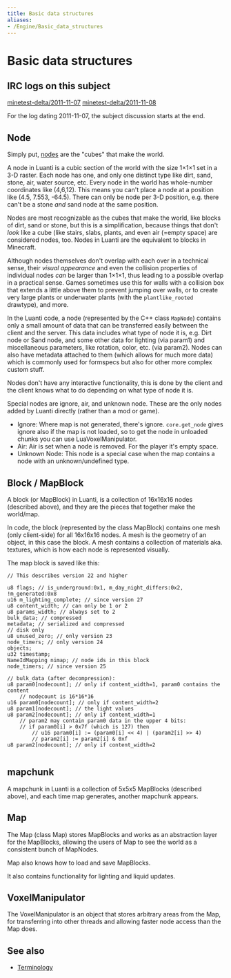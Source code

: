 ```yaml
---
title: Basic data structures
aliases:
- /Engine/Basic_data_structures
---
```


# Basic data structures

IRC logs on this subject
------------------------

[minetest-delta/2011-11-07](http://web.archive.org/web/20160309052711/http://logs.2pktfkt.de/minetest-delta/2011-11-07.html) [minetest-delta/2011-11-08](http://web.archive.org/web/20160308105531/http://logs.2pktfkt.de/minetest-delta/2011-11-08.html)

For the log dating 2011-11-07, the subject discussion starts at the end.

Node
----

Simply put, [nodes](/for-players/nodes) are the "cubes" that make the world.

A node in Luanti is a cubic section of the world with the size 1×1×1 set in a 3-D raster. Each node has one, and only one distinct type like dirt, sand, stone, air, water source, etc. Every node in the world has whole-number coordinates like (4,6,12). This means you can't place a node at a position like (4.5, 7.553, -64.5). There can only be node per 3-D position, e.g. there can't be a stone _and_ sand node at the same position.

Nodes are most recognizable as the cubes that make the world, like blocks of dirt, sand or stone, but this is a simplification, because things that don't _look_ like a cube (like stairs, slabs, plants, and even air (=empty space) are considered nodes, too. Nodes in Luanti are the equivalent to blocks in Minecraft.

Although nodes themselves don't overlap with each over in a technical sense, their _visual appearance_ and even the collision properties of individual nodes _can_ be larger than 1×1×1, thus leading to a possible overlap in a practical sense. Games sometimes use this for walls with a collision box that extends a little above them to prevent jumping over walls, or to create very large plants or underwater plants (with the `plantlike_rooted` drawtype), and more.

In the Luanti code, a node (represented by the C++ class `MapNode`) contains only a small amount of data that can be transferred easily between the client and the server. This data includes what type of node it is, e.g. Dirt node or Sand node, and some other data for lighting (via param1) and miscellaneous parameters, like rotation, color, etc. (via param2). Nodes can also have metadata attached to them (which allows for much more data) which is commonly used for formspecs but also for other more complex custom stuff.

Nodes don't have any interactive functionality, this is done by the client and the client knows what to do depending on what type of node it is.

Special nodes are ignore, air, and unknown node. These are the only nodes added by Luanti directly (rather than a mod or game).

* Ignore: Where map is not generated, there's ignore. `core.get_node` gives ignore also if the map is not loaded, so to get the node in unloaded chunks you can use LuaVoxelManipulator.
* Air: Air is set when a node is removed. For the player it's empty space.
* Unknown Node: This node is a special case when the map contains a node with an unknown/undefined type.

Block / MapBlock
----------------

A block (or MapBlock) in Luanti, is a collection of 16x16x16 nodes (described above), and they are the pieces that together make the world/map.

In code, the block (represented by the class MapBlock) contains one mesh (only client-side) for all 16x16x16 nodes. A mesh is the geometry of an object, in this case the block. A mesh contains a collection of materials aka. textures, which is how each node is represented visually.

The map block is saved like this:

```
// This describes version 22 and higher

u8 flags; // is_underground:0x1, m_day_night_differs:0x2, !m_generated:0x8
u16 m_lighting_complete; // since version 27
u8 content_width; // can only be 1 or 2
u8 params_width; // always set to 2
bulk_data; // compressed
metadata; // serialized and compressed
// disk only
u8 unused_zero; // only version 23
node_timers; // only version 24
objects;
u32 timestamp;
NameIdMapping nimap; // node ids in this block
node_timers; // since version 25

// bulk_data (after decompression):
u8 param0[nodecount]; // only if content_width=1, param0 contains the content
	// nodecount is 16*16*16
u16 param0[nodecount]; // only if content_width=2
u8 param1[nodecount]; // the light values
u8 param2[nodecount]; // only if content_width=1
	// param2 may contain param0 data in the upper 4 bits:
	// if param0[i] > 0x7f (which is 127) then
		// u16 param0[i] := (param0[i] << 4) | (param2[i] >> 4)
		// param2[i] := param2[i] & 0xf
u8 param2[nodecount]; // only if content_width=2


```


mapchunk
--------

A mapchunk in Luanti is a collection of 5x5x5 MapBlocks (described above), and each time map generates, another mapchunk appears.

Map
---

The Map (class Map) stores MapBlocks and works as an abstraction layer for the MapBlocks, allowing the users of Map to see the world as a consistent bunch of MapNodes.

Map also knows how to load and save MapBlocks.

It also contains functionality for lighting and liquid updates.

VoxelManipulator
----------------

The VoxelManipulator is an object that stores arbitrary areas from the Map, for transferring into other threads and allowing faster node access than the Map does.

See also
--------

- [Terminology](/terminology)
